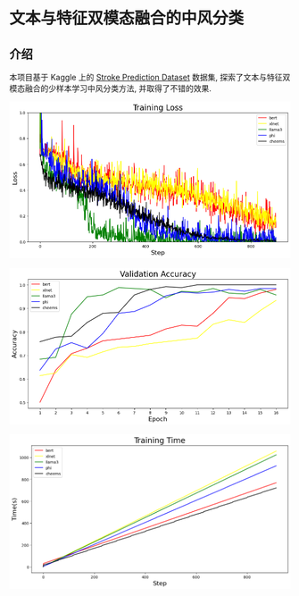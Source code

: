 # 文本与特征双模态融合的中风分类

## 介绍
本项目基于 Kaggle 上的 [Stroke Prediction Dataset](https://www.kaggle.com/fedesoriano/stroke-prediction-dataset) 数据集, 探索了文本与特征双模态融合的少样本学习中风分类方法, 并取得了不错的效果.

![training loss](./assets/training_loss.png)

![validation accuracy](./assets/validation_accuracy.png)

![training time](./assets/training_time.png)